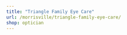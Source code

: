 ```yaml
---
title: "Triangle Family Eye Care"
url: /morrisville/triangle-family-eye-care/
shop: optician
---
```


